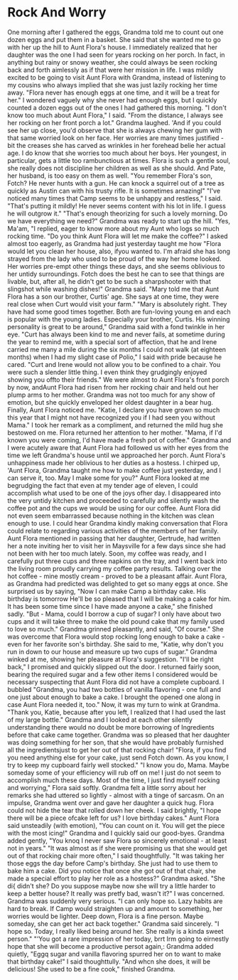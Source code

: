 Rock And Worry
==============

One morning after I gathered the eggs, Grandma told me to count out one dozen eggs and put them in a
basket. She said that she wanted me to go with her up the hill to Aunt Flora's house. I immediately
realized that her daughter was the one I had seen for years rocking on her porch. In fact, in
anything but rainy or snowy weather, she could always be seen rocking back and forth aimlessly as if
that were her mission in life. I was mildly excited to be going to visit Aunt Flora with Grandma,
instead of listening to my cousins who always implied that she was just lazily rocking her time
away.  "Flora never has enough eggs at one time, and it will be a treat for her." I wondered vaguely
why she never had enough eggs, but I quickly counted a dozen eggs out of the ones I had gathered this
morning. "I don't know too much about Aunt Flora," I said. "From the distance, I always see her
rocking on her front porch a lot." Grandma laughed. 'And if you could see her up close, you'd
observe that she is always chewing her gum with that same worried look on her face. Her worries are
many times justified - bit the creases she has carved as wrinkles in her forehead belie her actual
age. I do know that she worries too much about her boys. Her youngest, in particular, gets a little
too rambunctious at times. Flora is such a gentle soul, she really does not discipline her children
as well as she should. And Pate, her husband, is too easy on them as well.  "You remember Flora's
son, Fotch? He never hunts with a gun. He can knock a squirrel out of a tree as quickly as Austin
can with his trusty rifle. It is sometimes arnazingl" "I've noticed many times that Camp seems to be
unhappy and restless," I said.  "That's putting it mildly! He never seems content with his lot in
life. I guess he will outgrow it." "That's enough theorizing for such a lovely morning. Do we have
everything we need?" Grandma was ready to start up the hill.  "Yes, Ma'am, "I replied, eager to know
more about my Aunt who logs so much rocking time. "Do you think Aunt Flora will let me make the
coffee?" I asked almost too eagerly, as Grandma had just yesterday taught me how "Flora would let
you clean her house, also, ifyou wanted to. I'm afraid she has long strayed from the lady who used
to be proud of the way her home looked. Her worries pre-empt other things these days, and she seems
oblivious to her untidy surroundings. Fotch does the best he can to see that things are livable,
but, after all, he didn't get to be such a sharpshooter with that slingshot while washing dishes!"
Grandma said.  "Mary told me that Aunt Flora has a son our brother, Curtis' age. She says at one
time, they were real close when Curt would visit your farm." "Mary is absolutely right. They have
had some good times together. Both are fun-loving young en and each is popular with the young
ladies. Especially your brother, Curtis. His winning personality is great to be around," Grandma
said with a fond twinkle in her eye.  "Curt has always been kind to me and never fails, at sometime
during the year to remind me, with a special sort of affection, that he and lrene carried me many a
mile during the six months I could not walk (at eighteen months) when I had my slight case of
Polio," I said with pride because he cared.  "Curt and Irene would not allow you to be confined to a
chair. You were such a slender little thing. I even think they grudgingly enjoyed showing you offto
their friends." We were almost to Aunt Flora's front porch by now, andAunt Flora had risen from her
rocking chair and held out her plump arms to her mother.  Grandma was not too much for any show of
emotion, but she quickly enveloped her oldest daughter in a bear hug.  Finally, Aunt Flora noticed
me. "Katie, I declare you have grown so much this year that I might not have recognized you if I had
seen you without Mama." I took her remark as a compliment, and returned the mild hug she bestowed on
me.  Flora returned her attention to her mother. "Mama, if I'd known you were coming, I'd have made
a fresh pot of coffee." Grandma and I were acutely aware that Aunt Flora had followed us with her
eyes from the time we left Grandma's house until we approached her porch. Aunt Flora's unhappiness
made her oblivious to her duties as a hostess.  I chirped up, 'Aunt Flora, Grandma taught me how to
make coffee just yesterday, and I can serve it, too. May I make some for you?" Aunt Flora looked at
me begrudging the fact that even at my tender age of eleven, I could accomplish what used to be one
of the joys ofher day.  I disappeared into the very untidy kitchen and proceeded to carefully and
silently wash the coffee pot and the cups we would be using for our coffee. Aunt Flora did not even
seem embarrassed because nothing in the kitchen was clean enough to use.  I could hear Grandma
kindly making conversation that Flora could relate to regarding various activities of the members of
her family. Aunt Flora mentioned in passing that her daughter, Gertrude, had written her a note
inviting her to visit her in Maysville for a few days since she had not been with her too much
lately.  Soon, my coffee was ready, and I carefully put three cups and three napkins on the tray,
and I went back into the living room proudly carrying my coffee party results.  Talking over the hot
coffee - mine mostly cream - proved to be a pleasant affair. Aunt Flora, as Grandma had predicted
was delighted to get so many eggs at once. She surprised us by saying, "Now I can make Camp a
birthday cake. His birthday is tomorrow He'll be so pleased that I will be making a cake for him. It
has been some time since I have made anyone a cake," she finished sadly. "But - Mama, could I borrow
a cup of sugar? I only have about two cups and it will take three to make the old pound cake that my
family used to love so much." Grandma grinned pleasantly, and said, "Of course." She was overcome
that Flora would stop rocking long enough to bake a cake - even for her favorite son's birthday. She
said to me, "Katie, why don't you run in down to our house and measure up two cups of sugar."
Grandma winked at me, showing her pleasure at Flora's suggestion.  "I'll be right back," I promised
and quickly slipped out the door. I returned fairly soon, bearing the required sugar and a few other
items I considered would be necessary suspecting that Aunt Flora did not have a complete cupboard.
I bubbled "Grandma, you had two bottles of vanilla flavoring - one full and one just about enough to
bake a cake. I brought the opened one along in case Aunt Flora needed it, too." Now, it was my turn
to wink at Grandma.  "Thank you, Katie, because after you left, I realized that I had used the last
of my large bottle." Grandma and I looked at each other silently understanding there would no doubt
be more borrowing of Ingredients before that cake came together.  Grandma was so pleased that her
daughter was doing something for her son, that she would have probably furnished all the
ingredientsjust to get her out of that rocking chair!  "Flora, if you find you need anything else
for your cake, just send Fotch down. As you know, I try to keep my cupboard fairly well stocked." "I
know you do, Mama. Maybe someday some of your efficiency will rub off on me! I just do not seem to
accomplish much these days. Most of the time, I just find myself rocking and worrying," Flora said
softly.  Grandma felt a little sorry about her remarks she had uttered so lightly - almost with a
tinge of sarcasm. On an impulse, Grandma went over and gave her daughter a quick hug. Flora could
not hide the tear that rolled down her cheek.  I said brightly, "I hope there will be a piece ofcake
left for us? I love birthday cakes." Aunt Flora said unsteadily (with emotion), "You can count on
it. You will get the piece with the most icing!" Grandma and I quickly said our good-byes. Grandma
added gently, "You knoq I never saw Flora so sincerely emotional - at least not in years." "lt was
almost as if she were promising us that she would get out of that rocking chair more often," I said
thoughtfully.  "It was taking her those eggs the day before Camp's birthday. She just had to use
them to bake him a cake. Did you notice that once she got out of that chair, she made a special
effort to play her role as a hostess?" Grandma asked.  "She di{ didn't she? Do you suppose maybe now
she will try a little harder to keep a better house? It really was pretfy bad, wasn't it?" I was
concerned.  Grandma was suddenly very serious. "I can only hope so. Lazy habits are hard to break.
If Camp would straighten up and amount to something, her worries would be lighter. Deep down, Flora
is a fine person. Maybe someday, she can get her act back together." Grandma said sincerely.  "I
hope so. Today, I really liked being around her. She really is a kinda sweet person." "'You got a
rare impression of her today, brrt Irm going to eirnestly hope that she will become a productive
persot again,: Grandma added quietly, "Eggq sugar and vanilla flavoring spurred her on to want to
make that birthday cake!" I said thoughttully.  "And whcn she does, it will be delicious! She used
to be a fine cook," finished Grandma.
